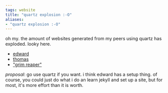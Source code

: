 ```yaml
---
tags: website
title: "quartz explosion :-O"
aliases:
- "quartz explosion :-O"
---
```


oh my. the amount of websites generated from my peers using quartz has exploded. looky here.

- [edward](https://eddietheed.github.io/obsidiannotes-v.3/)
- [thomas](https://nottacoz.github.io/jacaranda/)
- ["grim reaper"](https://grim4reaper.github.io/Year11Notes/)

*proposal*: go use quartz if you want. i think edward has a setup thing. of course, you could just do what i do an learn jekyll and set up a site, but for most, it's more effort than it is worth.